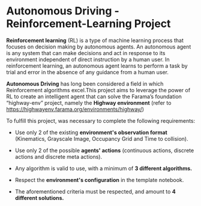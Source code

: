 # Autonomous Driving - Reinforcement-Learning Project

**Reinforcement learning** (RL) is a type of machine learning process that focuses on decision making by autonomous agents. An autonomous agent is any system that can make decisions and act in response to its environment independent of direct instruction by a human user. In reinforcement learning, an autonomous agent learns to perform a task by trial and error in the absence of any guidance from a human user.

**Autonomous Driving** has long been considered a field in which Reinforcement algorithms excel.This project aims to leverage the power of RL to create an intelligent agent that can solve the Farama’s foundation “highway-env” project, namely the **Highway environment** (refer to https://highwayenv.farama.org/environments/highway/)

To fulfill this project, was necessary to complete the following requirements:

- Use only 2 of the existing **environment's observation format** (Kinematics, Grayscale Image, Occupancy Grid and Time to collision).
  
- Use only 2 of the possible **agents' actions** (continuous actions, discrete actions and discrete meta actions).
  
- Any algorithm is valid to use, with a minimum of **3 different algorithms.**
  
- Respect the **environment's configuration** in the template notebook.
  
- The aforementioned criteria must be respected, and amount to **4 different solutions.**

